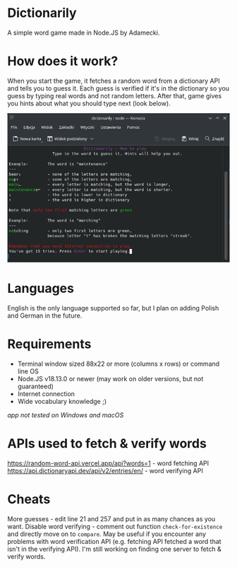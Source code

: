 # Dictionarily
A simple word game made in Node.JS by Adamecki.

# How does it work?
When you start the game, it fetches a random word from a dictionary API and tells you to guess it.
Each guess is verified if it's in the dictionary so you guess by typing real words and not random letters.
After that, game gives you hints about what you should type next (look below).

![Screenshot](screenshot.png "Screenshot")

# Languages
English is the only language supported so far, but I plan on adding Polish and German in the future.

# Requirements
- Terminal window sized 88x22 or more (columns x rows) or command line OS
- Node.JS v18.13.0 or newer (may work on older versions, but not guaranteed)
- Internet connection
- Wide vocabulary knowledge ;)

*app not tested on Windows and macOS*

# APIs used to fetch & verify words
https://random-word-api.vercel.app/api?words=1 - word fetching API
https://api.dictionaryapi.dev/api/v2/entries/en/<word> - word verifying API

# Cheats
More guesses - edit line 21 and 257 and put in as many chances as you want.
Disable word verifying - comment out function `check-for-existence` and directly move on to `compare`. May be useful if you encounter any problems with word verification API (e.g. fetching API fetched a word that isn't in the verifying API). I'm still working on finding one server to fetch & verify words.
